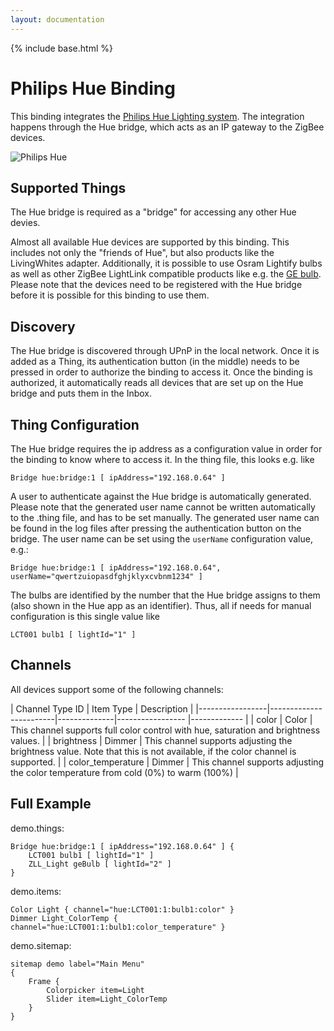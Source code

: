 ```yaml
---
layout: documentation
---
```


{% include base.html %}

# Philips Hue Binding

This binding integrates the [Philips Hue Lighting system](http://www.meethue.com).
The integration happens through the Hue bridge, which acts as an IP gateway to the ZigBee devices.

![Philips Hue](doc/hue.jpg)


## Supported Things

The Hue bridge is required as a "bridge" for accessing any other Hue devies.

Almost all available Hue devices are supported by this binding. This includes not only the "friends of Hue", but also products like the LivingWhites adapter. Additionally, it is possible to use Osram Lightify bulbs as well as other ZigBee LightLink compatible products like e.g. the [GE bulb](http://gelinkbulbs.com/). Please note that the devices need to be registered with the Hue bridge before it is possible for this binding to use them.

## Discovery

The Hue bridge is discovered through UPnP in the local network. Once it is added as a Thing, its authentication button (in the middle) needs to be pressed in order to authorize the binding to access it. Once the binding is authorized, it automatically reads all devices that are set up on the Hue bridge and puts them in the Inbox.

## Thing Configuration

The Hue bridge requires the ip address as a configuration value in order for the binding to know where to access it.
In the thing file, this looks e.g. like
```
Bridge hue:bridge:1 [ ipAddress="192.168.0.64" ]
```
A user to authenticate against the Hue bridge is automatically generated. Please note that the generated user name cannot be written automatically to the .thing file, and has to be set manually. The generated user name can be found in the log files after pressing the authentication button on the bridge.
The user name can be set using the `userName` configuration value, e.g.:
```
Bridge hue:bridge:1 [ ipAddress="192.168.0.64", userName="qwertzuiopasdfghjklyxcvbnm1234" ]
```

The bulbs are identified by the number that the Hue bridge assigns to them (also shown in the Hue app as an identifier).
Thus, all if needs for manual configuration is this single value like
```
LCT001 bulb1 [ lightId="1" ]
```

## Channels

All devices support some of the following channels:

| Channel Type ID | Item Type    | Description  |
|-----------------|------------------------|--------------|----------------- |------------- |
| color | Color       | This channel supports full color control with hue, saturation and brightness values. |
| brightness | Dimmer       | This channel supports adjusting the brightness value. Note that this is not available, if the color channel is supported. |
| color_temperature | Dimmer       | This channel supports adjusting the color temperature from cold (0%) to warm (100%) |


## Full Example

demo.things:
```
Bridge hue:bridge:1 [ ipAddress="192.168.0.64" ] {
	LCT001 bulb1 [ lightId="1" ]
	ZLL_Light geBulb [ lightId="2" ]
}
```

demo.items:
```
Color Light { channel="hue:LCT001:1:bulb1:color" }
Dimmer Light_ColorTemp { channel="hue:LCT001:1:bulb1:color_temperature" }
```

demo.sitemap:
```
sitemap demo label="Main Menu"
{
	Frame {
		Colorpicker item=Light
		Slider item=Light_ColorTemp
	}
}
```
